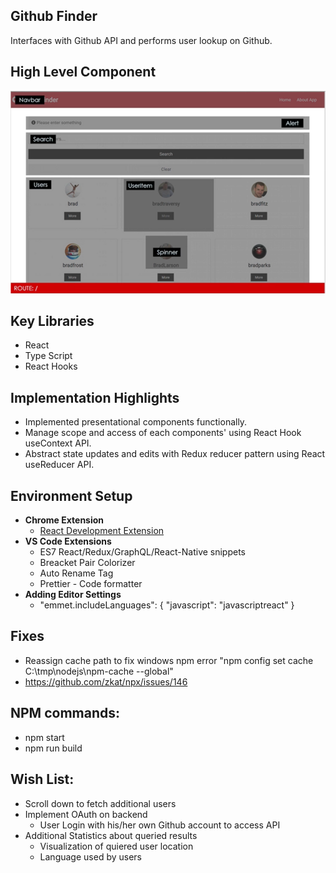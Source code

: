 ## Github Finder

Interfaces with Github API and performs user lookup on Github.

## High Level Component

![Overlay](https://github.com/sorapk/github-finder/blob/master/other/high-level-component.PNG)

## Key Libraries

- React
- Type Script
- React Hooks

## Implementation Highlights

- Implemented presentational components functionally.
- Manage scope and access of each components' using React Hook useContext API.
- Abstract state updates and edits with Redux reducer pattern using React useReducer API.

## Environment Setup

- <strong>Chrome Extension</strong>
  - [React Development Extension](https://chrome.google.com/webstore/detail/react-developer-tools/fmkadmapgofadopljbjfkapdkoienihi?hl=en)
- <strong>VS Code Extensions</strong>
  - ES7 React/Redux/GraphQL/React-Native snippets
  - Breacket Pair Colorizer
  - Auto Rename Tag
  - Prettier - Code formatter
- <strong>Adding Editor Settings</strong>
  - "emmet.includeLanguages": {
    "javascript": "javascriptreact"
    }

## Fixes

- Reassign cache path to fix windows npm error "npm config set cache C:\tmp\nodejs\npm-cache --global"
- https://github.com/zkat/npx/issues/146

## NPM commands:

- npm start
- npm run build

## Wish List:

- Scroll down to fetch additional users
- Implement OAuth on backend
  - User Login with his/her own Github account to access API
- Additional Statistics about queried results
  - Visualization of quiered user location
  - Language used by users
